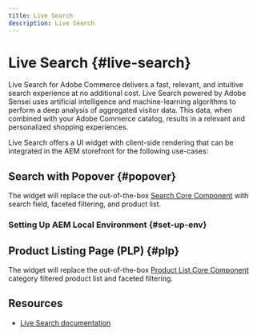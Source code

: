 ```yaml
---
title: Live Search
description: Live Search
---
```


# Live Search {#live-search}

Live Search for Adobe Commerce delivers a fast, relevant, and intuitive search experience at no additional cost. Live Search powered by Adobe Sensei uses artificial intelligence and machine-learning algorithms to perform a deep analysis of aggregated visitor data. This data, when combined with your Adobe Commerce catalog, results in a relevant and personalized shopping experiences.

Live Search offers a UI widget with client-side rendering that can be integrated in the AEM storefront for the following use-cases:

## Search with Popover {#popover}
The widget will replace the out-of-the-box [Search Core Component](https://www.aemcomponents.dev/content/core-components-examples/library/commerce/search.html) with search field, faceted filtering, and product list.


### Setting Up AEM Local Environment {#set-up-env}

## Product Listing Page (PLP) {#plp}
The widget will replace the out-of-the-box [Product List Core Component](https://www.aemcomponents.dev/content/core-components-examples/library/commerce/productlist.html) category filtered product list and faceted filtering.


## Resources
* [Live Search documentation](https://experienceleague.adobe.com/docs/commerce-merchant-services/live-search/guide-overview.html?lang=en)
